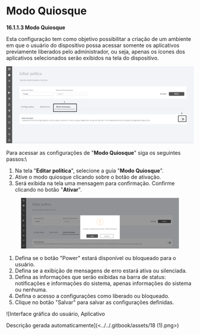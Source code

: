 # Modo Quiosque

**16.1.1.3 Modo Quiosque**

Esta configuração tem como objetivo possibilitar a criação de um ambiente em que o usuário do dispositivo possa acessar somente os aplicativos previamente liberados pelo administrador, ou seja, apenas os ícones dos aplicativos selecionados serão exibidos na tela do dispositivo.

![](<../../.gitbook/assets/16 (1).png>)

Para acessar as configurações de "**Modo Quiosque**" siga os seguintes passos:\


1. Na tela "**Editar política**", selecione a guia "**Modo Quiosque**".
2. Ative o modo quiosque clicando sobre o botão de ativação.
3. Será exibida na tela uma mensagem para confirmação. Confirme clicando no botão "**Ativar**".

<figure><img src="../../.gitbook/assets/Imagem3.png" alt=""><figcaption></figcaption></figure>

1. Defina se o botão "Power" estará disponível ou bloqueado para o usuário.
2. Defina se a exibição de mensagens de erro estará ativa ou silenciada.
3. Defina as informações que serão exibidas na barra de status: notificações e informações do sistema, apenas informações do sistema ou nenhuma.
4. Defina o acesso a configurações como liberado ou bloqueado.
5. Clique no botão "Salvar" para salvar as configurações definidas.

![Interface gráfica do usuário, Aplicativo

Descrição gerada automaticamente](<../../.gitbook/assets/18 (1).png>)
